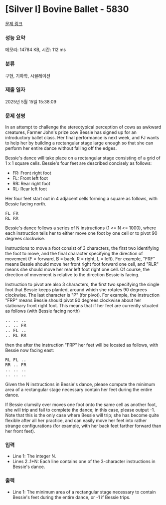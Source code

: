 # [Silver I] Bovine Ballet - 5830 

[문제 링크](https://www.acmicpc.net/problem/5830) 

### 성능 요약

메모리: 14784 KB, 시간: 112 ms

### 분류

구현, 기하학, 시뮬레이션

### 제출 일자

2025년 5월 15일 15:38:09

### 문제 설명

<p>In an attempt to challenge the stereotypical perception of cows as awkward creatures, Farmer John's prize cow Bessie has signed up for an introductory ballet class. Her final performance is next week, and FJ wants to help her by building a rectangular stage large enough so that she can perform her entire dance without falling off the edges.</p>

<p>Bessie's dance will take place on a rectangular stage consisting of a grid of 1 x 1 square cells. Bessie's four feet are described concisely as follows:</p>

<ul>
	<li>FR: Front right foot</li>
	<li>FL: Front left foot</li>
	<li>RR: Rear right foot</li>
	<li>RL: Rear left foot</li>
</ul>

<p>Her four feet start out in 4 adjacent cells forming a square as follows, with Bessie facing north.</p>

<pre>FL FR 
RL RR</pre>

<p>Bessie's dance follows a series of N instructions (1 <= N <= 1000), where each instruction tells her to either move one foot by one cell or to pivot 90 degrees clockwise.</p>

<p>Instructions to move a foot consist of 3 characters, the first two identifying the foot to move, and the final character specifying the direction of movement (F = forward, B = back, R = right, L = left). For example, "FRF" means Bessie should move her front right foot forward one cell, and "RLR" means she should move her rear left foot right one cell. Of course, the direction of movement is relative to the direction Bessie is facing.</p>

<p>Instruction to pivot are also 3 characters, the first two specifying the single foot that Bessie keeps planted, around which she rotates 90 degrees clockwise. The last character is "P" (for pivot). For example, the instruction "FRP" means Bessie should pivot 90 degrees clockwise about her stationary front right foot. This means that if her feet are currently situated as follows (with Bessie facing north)</p>

<pre>.. .. .. 
.. .. FR 
.. FL .. 
.. RL RR 
</pre>

<p>then the after the instruction "FRP" her feet will be located as follows, with Bessie now facing east:</p>

<pre>RL FL .. 
RR .. FR 
.. .. ..  
.. .. .. 
</pre>


<p>Given the N instructions in Bessie's dance, please compute the minimum area of a rectangular stage necessary contain her feet during the entire dance.</p>

<p>If Bessie clumsily ever moves one foot onto the same cell as another foot, she will trip and fail to complete the dance; in this case, please output -1. Note that this is the only case where Bessie will trip; she has become quite flexible after all her practice, and can easily move her feet into rather strange configurations (for example, with her back feet farther forward than her front feet).</p>

### 입력 

 <ul>
	<li>Line 1: The integer N.</li>
	<li>Lines 2..1+N: Each line contains one of the 3-character instructions in Bessie's dance.</li>
</ul>

### 출력 

 <ul>
	<li>Line 1: The minimum area of a rectangular stage necessary to contain Bessie's feet during the entire dance, or -1 if Bessie trips.</li>
</ul>

